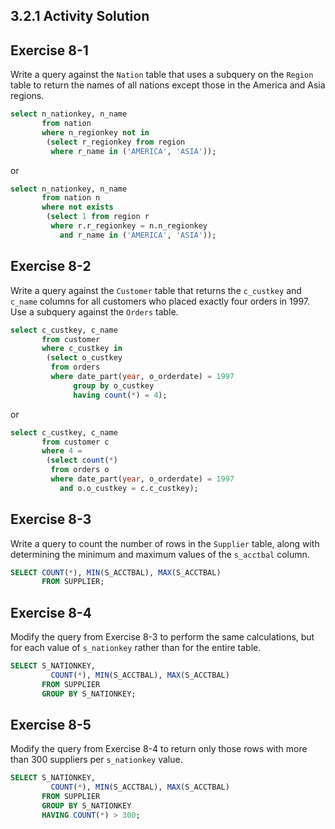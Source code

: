 ## 3.2.1 Activity Solution

## Exercise 8-1

Write a query against the `Nation` table that uses a subquery on the `Region` table to return the names of all nations except those in the America and Asia regions.

```sql
select n_nationkey, n_name 
       from nation
       where n_regionkey not in
        (select r_regionkey from region 
         where r_name in ('AMERICA', 'ASIA'));
```

or

```sql
select n_nationkey, n_name 
       from nation n
       where not exists
        (select 1 from region r 
         where r.r_regionkey = n.n_regionkey 
           and r_name in ('AMERICA', 'ASIA'));
```





## Exercise 8-2

Write a query against the `Customer` table that returns the `c_custkey` and `c_name` columns for all customers who placed exactly four orders in 1997. Use a subquery against the `Orders` table.

```sql
select c_custkey, c_name
       from customer
       where c_custkey in
        (select o_custkey
         from orders
         where date_part(year, o_orderdate) = 1997
              group by o_custkey
              having count(*) = 4);
```

or

```sql
select c_custkey, c_name
       from customer c
       where 4 =
        (select count(*)
         from orders o
         where date_part(year, o_orderdate) = 1997
           and o.o_custkey = c.c_custkey);
```

## Exercise 8-3

Write a query to count the number of rows in the `Supplier` table, along with determining the minimum and maximum values of the `s_acctbal` column.

```sql
SELECT COUNT(*), MIN(S_ACCTBAL), MAX(S_ACCTBAL)
       FROM SUPPLIER;
```

## Exercise 8-4

Modify the query from Exercise 8-3 to perform the same calculations, but for each value of `s_nationkey` rather than for the entire table.

```sql
SELECT S_NATIONKEY, 
         COUNT(*), MIN(S_ACCTBAL), MAX(S_ACCTBAL)
       FROM SUPPLIER
       GROUP BY S_NATIONKEY;
```



## Exercise 8-5

Modify the query from Exercise 8-4 to return only those rows with more than 300 suppliers per `s_nationkey` value.

```sql
SELECT S_NATIONKEY, 
         COUNT(*), MIN(S_ACCTBAL), MAX(S_ACCTBAL)
       FROM SUPPLIER
       GROUP BY S_NATIONKEY
       HAVING COUNT(*) > 300;
```

